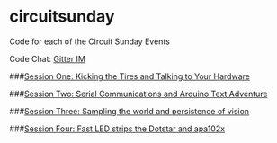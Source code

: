 # circuitsunday
Code for each of the Circuit Sunday Events

Code Chat: [Gitter IM](https://gitter.im/fubarlabs/codechat?utm_source=share-link&utm_medium=link&utm_campaign=share-link)


###[Session One: Kicking the Tires and Talking to Your Hardware](week1)

###[Session Two: Serial Communications and Arduino Text Adventure](week2)

###[Session Three: Sampling the world and persistence of vision](week3)

###[Session Four: Fast LED strips the Dotstar and apa102x](week4) 
